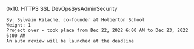 0x10. HTTPS SSL
DevOpsSysAdminSecurity

    By: Sylvain Kalache, co-founder at Holberton School
    Weight: 1
    Project over - took place from Dec 22, 2022 6:00 AM to Dec 23, 2022 6:00 AM
    An auto review will be launched at the deadline